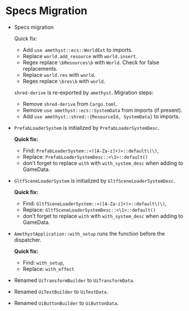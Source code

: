 # Specs Migration

* Specs migration

    Quick fix:

    - Add `use amethyst::ecs::WorldExt` to imports.
    - Replace `world.add_resource` with `world.insert`.
    - Regex replace `\bResources\b` with `World`. Check for false replacements.
    - Replace `world.res` with `world`.
    - Regex replace `\bres\b` with `world`.

    `shred-derive` is re-exported by `amethyst`. Migration steps:

    - Remove `shred-derive` from `Cargo.toml`.
    - Remove `use amethyst::ecs::SystemData` from imports (if present).
    - Add `use amethyst::shred::{ResourceId, SystemData}` to imports.

* `PrefabLoaderSystem` is initialized by `PrefabLoaderSystemDesc`.

    **Quick fix:**

    - Find: `PrefabLoaderSystem::<([A-Za-z]+)>::default\(\)`,
    - Replace: `PrefabLoaderSystemDesc::<\1>::default()`
    - don't forget to replace `with` with `with_system_desc` when adding to GameData.

* `GltfSceneLoaderSystem` is initialized by `GltfSceneLoaderSystemDesc`.

    **Quick fix:**

    - Find: `GltfSceneLoaderSystem::<([A-Za-z]+)>::default\(\)`,
    - Replace: `GltfSceneLoaderSystemDesc::<\1>::default()`
    - don't forget to replace `with` with `with_system_desc` when adding to GameData.

* `AmethystApplication::with_setup` runs the function before the dispatcher.

    **Quick fix:**

    - Find: `with_setup`,
    - Replace: `with_effect`

* Renamed `UiTransformBuilder` to `UiTransformData`.
* Renamed `UiTextBuilder` to `UiTextData`.
* Renamed `UiButtonBuilder` to `UiButtonData`.

